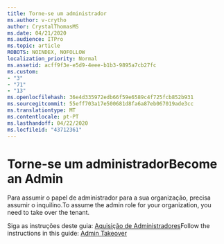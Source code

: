 ```yaml
---
title: Torne-se um administrador
ms.author: v-crytho
author: CrystalThomasMS
ms.date: 04/21/2020
ms.audience: ITPro
ms.topic: article
ROBOTS: NOINDEX, NOFOLLOW
localization_priority: Normal
ms.assetid: acff9f3e-e5d9-4eee-b1b3-9895a7cb27fc
ms.custom:
- "3"
- "71"
- "13"
ms.openlocfilehash: 36e4d335972edb66f59e6589c4f725fcb852b931
ms.sourcegitcommit: 55eff703a17e500681d8fa6a87eb067019ade3cc
ms.translationtype: MT
ms.contentlocale: pt-PT
ms.lasthandoff: 04/22/2020
ms.locfileid: "43712361"
---
```

# <a name="become-an-admin"></a><span data-ttu-id="43d00-102">Torne-se um administrador</span><span class="sxs-lookup"><span data-stu-id="43d00-102">Become an Admin</span></span>

<span data-ttu-id="43d00-103">Para assumir o papel de administrador para a sua organização, precisa assumir o inquilino.</span><span class="sxs-lookup"><span data-stu-id="43d00-103">To assume the admin role for your organization, you need to take over the tenant.</span></span>
  
<span data-ttu-id="43d00-104">Siga as instruções deste guia: [Aquisição de Administradores](https://docs.microsoft.com/azure/active-directory/users-groups-roles/domains-admin-takeover)</span><span class="sxs-lookup"><span data-stu-id="43d00-104">Follow the instructions in this guide: [Admin Takeover](https://docs.microsoft.com/azure/active-directory/users-groups-roles/domains-admin-takeover)</span></span>